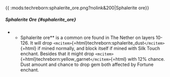 {{ :mods:techreborn:sphalerite_ore.png?nolink&200\|Sphalerite ore}}

##### Sphalerite Ore {#sphalerite_ore}

-   -   Sphalerite ore\*\* is a common ore found in The Nether on layers
        10-126. It will drop
        `<mcitem>`{=html}techreborn:sphalerite_dust`</mcitem>`{=html} if
        mined normally, and block itself if mined with Silk Touch
        enchant. Besides that it might drop
        `<mcitem>`{=html}techreborn:yellow_garnet`</mcitem>`{=html} with
        12% chance. Dust amount and chance to drop gem both affected by
        Fortune enchant.
